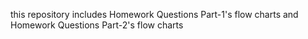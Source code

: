 this repository includes Homework Questions Part-1's flow charts and Homework Questions Part-2's flow charts
